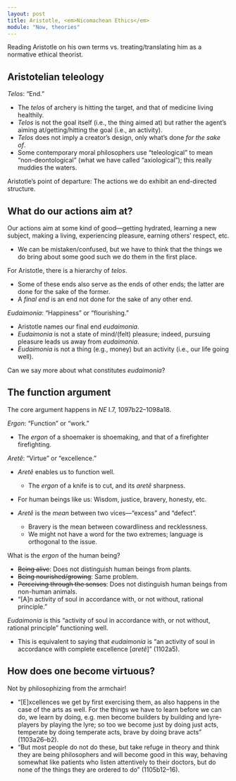 ```yaml
---
layout: post
title: Aristotle, <em>Nicomachean Ethics</em>
module: "Now, theories"
---
```


Reading Aristotle on his own terms vs. treating/translating him as a normative ethical theorist.

## Aristotelian teleology

*Telos*: “End.”

- The *telos* of archery is hitting the target, and that of medicine living healthily.
- *Telos* is not the goal itself (i.e., the thing aimed at) but rather the agent’s aiming at/getting/hitting the goal (i.e., an activity).
- *Telos* does not imply a creator’s design, only what’s done *for the sake of*.
- Some contemporary moral philosophers use “teleological” to mean “non-deontological” (what we have called “axiological”); this really muddies the waters.

Aristotle’s point of departure: The actions we do exhibit an end-directed structure.

## What do our actions aim at?

Our actions aim at some kind of good—getting hydrated, learning a new subject, making a living, experiencing pleasure, earning others’ respect, etc.

- We can be mistaken/confused, but we have to think that the things we do bring about some good such we do them in the first place.

For Aristotle, there is a hierarchy of *telos*.

- Some of these ends also serve as the ends of other ends; the latter are done for the sake of the former.
- A *final end* is an end not done for the sake of any other end.

*Eudaimonia*: “Happiness” or “flourishing.”

- Aristotle names our final end *eudaimonia*.
- *Eudaimonia* is not a state of mind/(felt) pleasure; indeed, pursuing pleasure leads us away from *eudaimonia*.
- *Eudaimonia* is not a thing (e.g., money) but an activity (i.e., our life going well).

Can we say more about what constitutes *eudaimonia*?

## The function argument

The core argument happens in *NE* I.7, 1097b22–1098a18.

*Ergon*: “Function” or “work.”

- The *ergon* of a shoemaker is shoemaking, and that of a firefighter firefighting.

*Aretê*: “Virtue” or “excellence.”

- *Aretê* enables us to function well.
  - The *ergon* of a knife is to cut, and its *aretê* sharpness.

- For human beings like us: Wisdom, justice, bravery, honesty, etc.
- *Aretê* is the *mean* between two vices—“excess” and “defect”.
  - Bravery is the mean between cowardliness and recklessness.
  - We might not have a word for the two extremes; language is orthogonal to the issue.


What is the *ergon* of the human being?

- <del>Being alive</del>: Does not distinguish human beings from plants.
- <del>Being nourished/growing</del>: Same problem.
- <del>Perceiving through the senses</del>: Does not distinguish human beings from non-human animals.
- “[A]n activity of soul in accordance with, or not without, rational principle.”

*Eudaimonia* is this “activity of soul in accordance with, or not without, rational principle” functioning well.

- This is equivalent to saying that *eudaimonia* is “an activity of soul in accordance with complete excellence [*aretê*]” (1102a5).

## How does one become virtuous?

Not by philosophizing from the armchair!

- “[E]xcellences we get by first exercising them, as also happens in the case of the arts as well. For the things we have to learn before we can do, we learn by doing, e.g. men become builders by building and lyre-players by playing the lyre; so too we become just by doing just acts, temperate by doing temperate acts, brave by doing brave acts” (1103a26–b2).
- “But most people do not do these, but take refuge in theory and think they are being philosophers and will become good in this way, behaving somewhat like patients who listen attentively to their doctors, but do none of the things they are ordered to do” (1105b12–16).
